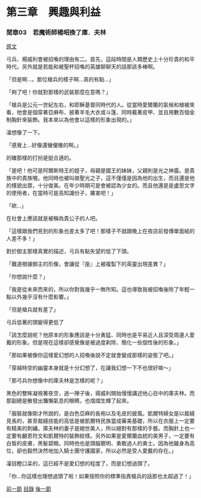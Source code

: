 第三章　興趣與利益
====

### 閒章03　若魔術師楊昭換了庫．夫林

[原文](https://syosetu.org/novel/42788/23.html)

弓兵、楊威利會被招喚的理由有二。首先，這段時間是人類歷史上十分珍貴的和平時代。另外就是若能和被聖杯招喚的英雄聊聊天的話那該多棒啊。

「但是啊...。那位槍兵的樣子啊...真的有點...」

「夠了吧！你就對那樣的武裝那麼在意嗎？」

「槍兵是公元一世紀左右，和耶穌基督同時代的人。從當時愛爾蘭的氣候和植被來看，他會是個穿著亞麻布、披著羊毛大衣或斗篷、同時戴著皮甲、並且用數百個金制胸針來裝飾。我本來以為他會以這樣的形象出現的。」

凜想像了一下。

「感覺上...好像還蠻優雅的啊。」

的確那樣的打扮是挺合適的。

「是吧！他可是阿爾斯特王的姪子，母親是國王的妹妹，父親則是光之神露。是貴族中的貴族喔。他同時也被叫做聖光之子，這不僅僅是因為他的出生，而且還是他的樣貌出眾，十分俊美。在年少時期可是會被認為少女的。而且他還是是盧恩文字的使用者，在當時可是高知識份子，厲害吧！」

「欸...」

在社會上應該就是被稱為貴公子的人吧。

「這樣跟我們見到的形象也差太多了吧！那樣子不就跟晚上在夜店前發傳單面紙的人差不多！」

對於御主那樣真實的描述，弓兵有點失望的低了下頭。

「難道根據御主的形像，會讓從『座』上被複製下的英靈出現差異？」

「你想說什麼？」

「我是從未來而來的，所以你對我幾乎一無所知。這也導致我被招喚後除了年輕一點以外幾乎沒有什麼影響。」

「但是槍兵就有差了」

弓兵低著的頭變得更低了

「該怎麼說呢？他原本的形象應該是十分勇猛、同時也是平易近人且深受周邊人愛戴的形象。但是現在這樣卻感覺像是被過度剃除、簡化一些個性後的形象。」

「那如果被像你這樣愛幻想的人招喚後說不定就會變成那樣的姿態了吧。」

「穿越時空的幽靈本身就是十分幻想了，在讓我幻想一下不也很好嘛～」

「那弓兵你想像中的庫夫林是怎樣的呢？」

黑色的雙眸凝視著夜空，過一陣子後，揚威利開始慢慢講述他心目中的庫夫林。而那副總是散發出慵懶氣息的眼睛，也熠熠生輝了起來。

「服裝就像剛才所說的，是白色亞麻的長袍以及毛皮的披風。凱爾特婦女是以裁縫見長的，甚至裁縫技能的高低是被凱爾特民族當成審美基礎，所以在衣服上一定要有精美的刺繡。庫夫林的妻子是絕世美人，所以絕對有那樣的手藝。而胸針上也一定要有顱恩符文和凱爾特的裝飾紋樣。另外如果是愛爾蘭血統的美男子，一定要有白皙的皮膚，黑髮碧眼。同時他也是頭腦聰明、勇敢過人的勇士。因為他雖身為高位，卻也毅然決然地加入騎士團守護國家，所以必然是受人愛戴的存在。」

凜目瞪口呆的，這已經不是愛幻想的程度了，而是幻想過頭了。

「你...你這樣也理想過頭了啦！如果按照你的標準指責槍兵的話那也太超過了！」



[前一節](./0319.md)
[目錄](../README.md)
[後一節](./0320.md)

